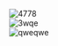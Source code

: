 ![4778](https://user-images.githubusercontent.com/57066603/230162863-d077d9e2-745e-4a81-be4a-1035dfc9f0d9.PNG)
<br/>
![3wqe](https://user-images.githubusercontent.com/57066603/230162868-5a5a9480-ca00-414d-aaa4-a35595ed4143.PNG)
<br/>
![qweqwe](https://user-images.githubusercontent.com/57066603/230162874-f2713b79-ca84-4ed4-b15c-d09e5c9c3560.PNG)
